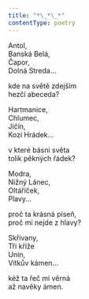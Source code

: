 ```yaml
---
title: "*\_*\_*"
contentType: poetry
---
```


<section>

Antol,  
Banská Belá,  
Čapor,  
Dolná Streda…

kde na světě zdejším  
hezčí abeceda?

Hartmanice,  
Chlumec,  
Jičín,  
Kozí Hrádek…

v které básni světa  
tolik pěkných řádek?

Modra,  
Nižný Lánec,  
Oltáříček,  
Plavy…

proč ta krásná píseň,  
proč mi nejde z hlavy?

Skřivany,  
Tři kříže  
Unín,  
Vítkův kámen…

kéž ta řeč mi věrná  
až navěky ámen.

</section>
